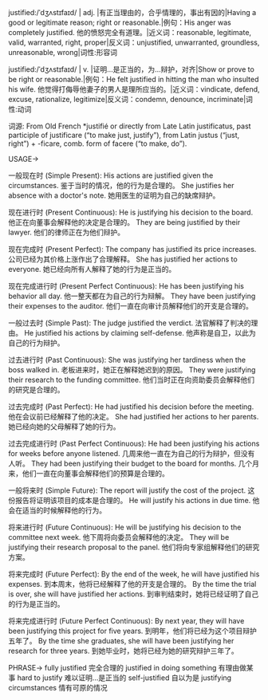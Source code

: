 justified:/ˈdʒʌstɪfaɪd/ | adj. |有正当理由的，合乎情理的，事出有因的|Having a good or legitimate reason; right or reasonable.|例句：His anger was completely justified. 他的愤怒完全有道理。|近义词：reasonable, legitimate, valid, warranted, right, proper|反义词：unjustified, unwarranted, groundless, unreasonable, wrong|词性:形容词

justified:/ˈdʒʌstɪfaɪd/ | v. |证明…是正当的，为…辩护，对齐|Show or prove to be right or reasonable.|例句：He felt justified in hitting the man who insulted his wife. 他觉得打侮辱他妻子的男人是理所应当的。|近义词：vindicate, defend, excuse, rationalize, legitimize|反义词：condemn, denounce, incriminate|词性:动词

词源: From Old French *justifié or directly from Late Latin justificatus, past participle of justificare (“to make just, justify”), from Latin justus (“just, right”) + -ficare, comb. form of facere (“to make, do”).

USAGE->

一般现在时 (Simple Present):
His actions are justified given the circumstances.  鉴于当时的情况，他的行为是合理的。
She justifies her absence with a doctor's note. 她用医生的证明为自己的缺席辩护。


现在进行时 (Present Continuous):
He is justifying his decision to the board. 他正在向董事会解释他的决定是合理的。
They are being justified by their lawyer.  他们的律师正在为他们辩护。


现在完成时 (Present Perfect):
The company has justified its price increases. 公司已经为其价格上涨作出了合理解释。
She has justified her actions to everyone. 她已经向所有人解释了她的行为是正当的。


现在完成进行时 (Present Perfect Continuous):
He has been justifying his behavior all day. 他一整天都在为自己的行为辩解。
They have been justifying their expenses to the auditor.  他们一直在向审计员解释他们的开支是合理的。


一般过去时 (Simple Past):
The judge justified the verdict. 法官解释了判决的理由。
He justified his actions by claiming self-defense. 他声称是自卫，以此为自己的行为辩护。


过去进行时 (Past Continuous):
She was justifying her tardiness when the boss walked in.  老板进来时，她正在解释她迟到的原因。
They were justifying their research to the funding committee. 他们当时正在向资助委员会解释他们的研究是合理的。


过去完成时 (Past Perfect):
He had justified his decision before the meeting. 他在会议前已经解释了他的决定。
She had justified her actions to her parents. 她已经向她的父母解释了她的行为。


过去完成进行时 (Past Perfect Continuous):
He had been justifying his actions for weeks before anyone listened.  几周来他一直在为自己的行为辩护，但没有人听。
They had been justifying their budget to the board for months.  几个月来，他们一直在向董事会解释他们的预算是合理的。


一般将来时 (Simple Future):
The report will justify the cost of the project. 这份报告将证明该项目的成本是合理的。
He will justify his actions in due time. 他会在适当的时候解释他的行为。


将来进行时 (Future Continuous):
He will be justifying his decision to the committee next week. 他下周将向委员会解释他的决定。
They will be justifying their research proposal to the panel. 他们将向专家组解释他们的研究方案。


将来完成时 (Future Perfect):
By the end of the week, he will have justified his expenses. 到本周末，他将已经解释了他的开支是合理的。
By the time the trial is over, she will have justified her actions. 到审判结束时，她将已经证明了自己的行为是正当的。


将来完成进行时 (Future Perfect Continuous):
By next year, they will have been justifying this project for five years. 到明年，他们将已经为这个项目辩护五年了。
By the time she graduates, she will have been justifying her research for three years. 到她毕业时，她将已经为她的研究辩护三年了。


PHRASE->
fully justified 完全合理的
justified in doing something 有理由做某事
hard to justify 难以证明…是正当的
self-justified 自以为是
justifying circumstances 情有可原的情况
